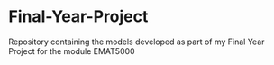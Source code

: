 # Final-Year-Project
Repository containing the models developed as part of my Final Year Project for the module EMAT5000
